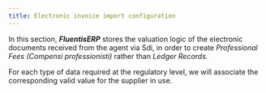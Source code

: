 ```yaml
---
title: Electronic invoice import configuration
---
```


In this section, ***FluentisERP*** stores the valuation logic of the electronic documents received from the agent via Sdi, in order to create *Professional Fees (Compensi professionisti)* rather than *Ledger Records*.

For each type of data required at the regulatory level, we will associate the corresponding valid value for the supplier in use.
